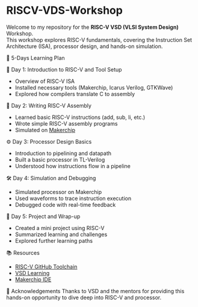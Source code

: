 # RISCV-VDS-Workshop

Welcome to my repository for the **RISC-V VSD (VLSI System Design)** Workshop.  
This workshop explores RISC-V fundamentals, covering the Instruction Set Architecture (ISA), processor design, and hands-on simulation.

📅 5-Days Learning Plan

📘 Day 1: Introduction to RISC-V and Tool Setup
- Overview of RISC-V ISA
- Installed necessary tools (Makerchip, Icarus Verilog, GTKWave)
- Explored how compilers translate C to assembly

🧠 Day 2: Writing RISC-V Assembly
- Learned basic RISC-V instructions (add, sub, li, etc.)
- Wrote simple RISC-V assembly programs
- Simulated on [Makerchip](https://makerchip.com/)

⚙️ Day 3: Processor Design Basics
- Introduction to pipelining and datapath
- Built a basic processor in TL-Verilog
- Understood how instructions flow in a pipeline

🛠️ Day 4: Simulation and Debugging
- Simulated processor on Makerchip
- Used waveforms to trace instruction execution
- Debugged code with real-time feedback

🚀 Day 5: Project and Wrap-up
- Created a mini project using RISC-V
- Summarized learning and challenges
- Explored further learning paths

📚 Resources
- [RISC-V GitHub Toolchain](https://github.com/riscv-collab/riscv-gnu-toolchain)
- [VSD Learning](https://www.vlsisystemdesign.com/)
- [Makerchip IDE](https://makerchip.com/)

🙏 Acknowledgements
Thanks to VSD and the mentors for providing this hands-on opportunity to dive deep into RISC-V and processor.
